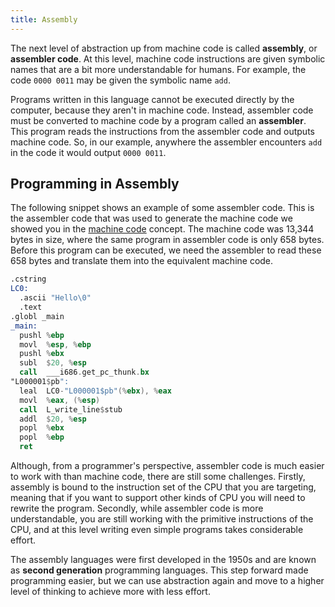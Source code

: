 ```yaml
---
title: Assembly
---
```


The next level of abstraction up from machine code is called **assembly**, or **assembler code**. At this level, machine code instructions are given symbolic names that are a bit more understandable for humans. For example, the code `0000 0011` may be given the symbolic name `add`.

Programs written in this language cannot be executed directly by the computer, because they aren't in machine code. Instead, assembler code must be converted to machine code by a program called an **assembler**. This program reads the instructions from the assembler code and outputs machine code. So, in our example, anywhere the assembler encounters `add` in the code it would output `0000 0011`.

## Programming in Assembly

The following snippet shows an example of some assembler code. This is the assembler code that was used to generate the machine code we showed you in the [machine code](/book/part-0-getting-started/1-digital-realities/1-concepts/4-machine-code) concept. The machine code was 13,344 bytes in size, where the same program in assembler code is only 658 bytes. Before this program can be executed, we need the assembler to read these 658 bytes and translate them into the equivalent machine code.

```asm
.cstring
LC0:
  .ascii "Hello\0"
  .text
.globl _main
_main:
  pushl	%ebp
  movl	%esp, %ebp
  pushl	%ebx
  subl	$20, %esp
  call	___i686.get_pc_thunk.bx 
"L000001$pb":
  leal	LC0-"L000001$pb"(%ebx), %eax
  movl	%eax, (%esp)
  call	L_write_line$stub
  addl	$20, %esp
  popl	%ebx
  popl	%ebp
  ret
```

Although, from a programmer's perspective, assembler code is much easier to work with than machine code, there are still some challenges. Firstly, assembly is bound to the instruction set of the CPU that you are targeting, meaning that if you want to support other kinds of CPU you will need to rewrite the program. Secondly, while assembler code is more understandable, you are still working with the primitive instructions of the CPU, and at this level writing even simple programs takes considerable effort.

The assembly languages were first developed in the 1950s and are known as **second generation** programming languages. This step forward made programming easier, but we can use abstraction again and move to a higher level of thinking to achieve more with less effort.